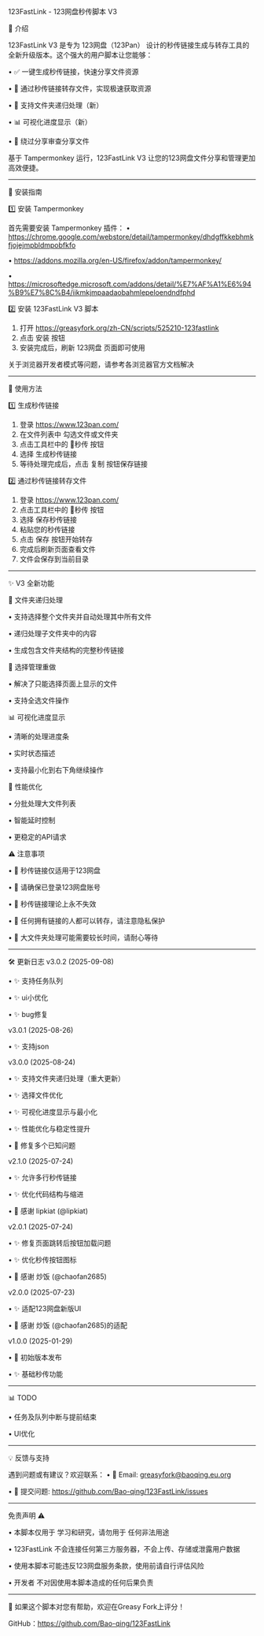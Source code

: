 123FastLink - 123网盘秒传脚本 V3

📌 介绍

123FastLink V3 是专为 123网盘（123Pan） 设计的秒传链接生成与转存工具的全新升级版本。这个强大的用户脚本让您能够：

• ✅ 一键生成秒传链接，快速分享文件资源

• 🔄 通过秒传链接转存文件，实现极速获取资源

• 📁 支持文件夹递归处理（新）

• 📊 可视化进度显示（新）

• 📌 绕过分享审查分享文件



基于 Tampermonkey 运行，123FastLink V3 让您的123网盘文件分享和管理更加高效便捷。

---
🚀 安装指南

1️⃣ 安装 Tampermonkey

首先需要安装 Tampermonkey 插件：
• https://chrome.google.com/webstore/detail/tampermonkey/dhdgffkkebhmkfjojejmpbldmpobfkfo

• https://addons.mozilla.org/en-US/firefox/addon/tampermonkey/

• https://microsoftedge.microsoft.com/addons/detail/%E7%AF%A1%E6%94%B9%E7%8C%B4/iikmkjmpaadaobahmlepeloendndfphd

2️⃣ 安装 123FastLink V3 脚本

1. 打开 https://greasyfork.org/zh-CN/scripts/525210-123fastlink
2. 点击 安装 按钮
3. 安装完成后，刷新 123网盘 页面即可使用

关于浏览器开发者模式等问题，请参考各浏览器官方文档解决

---
🎯 使用方法

1️⃣ 生成秒传链接

1. 登录 https://www.123pan.com/
2. 在文件列表中 勾选文件或文件夹
3. 点击工具栏中的 🚀秒传 按钮
4. 选择 生成秒传链接
5. 等待处理完成后，点击 复制 按钮保存链接

2️⃣ 通过秒传链接转存文件

1. 登录 https://www.123pan.com/
2. 点击工具栏中的 🚀秒传 按钮
3. 选择 保存秒传链接
4. 粘贴您的秒传链接
5. 点击 保存 按钮开始转存
6. 完成后刷新页面查看文件
7. 文件会保存到当前目录
---
✨ V3 全新功能

📁 文件夹递归处理

• 支持选择整个文件夹并自动处理其中所有文件

• 递归处理子文件夹中的内容

• 生成包含文件夹结构的完整秒传链接

🔄 选择管理重做

• 解决了只能选择页面上显示的文件

• 支持全选文件操作

📊 可视化进度显示

• 清晰的处理进度条

• 实时状态描述

• 支持最小化到右下角继续操作

🚀 性能优化

• 分批处理大文件列表

• 智能延时控制

• 更稳定的API请求

⚠️ 注意事项

• 📌 秒传链接仅适用于123网盘

• 📌 请确保已登录123网盘账号

• 📌 秒传链接理论上永不失效

• 📌 任何拥有链接的人都可以转存，请注意隐私保护

• 📌 大文件夹处理可能需要较长时间，请耐心等待

---
🛠️ 更新日志
v3.0.2 (2025-09-08)

• ✨ 支持任务队列

• ✨ ui小优化

• ✨ bug修复

v3.0.1 (2025-08-26)

• ✨ 支持json

v3.0.0 (2025-08-24)

• ✨ 支持文件夹递归处理（重大更新）

• ✨ 选择文件优化

• ✨ 可视化进度显示与最小化

• ✨ 性能优化与稳定性提升

• 🐛 修复多个已知问题

v2.1.0 (2025-07-24)

• ✨ 允许多行秒传链接

• ✨ 优化代码结构与缩进

• 📌 感谢 lipkiat (@lipkiat)

v2.0.1 (2025-07-24)

• ✨ 修复页面跳转后按钮加载问题

• ✨ 优化秒传按钮图标

• 📌 感谢 炒饭 (@chaofan2685)

v2.0.0 (2025-07-23)

• ✨ 适配123网盘新版UI

• 📌 感谢 炒饭 (@chaofan2685)的适配

v1.0.0 (2025-01-29)

• 🎉 初始版本发布

• ✨ 基础秒传功能

---
📊 TODO

• 任务及队列中断与提前结束

• UI优化

---
💡 反馈与支持

遇到问题或有建议？欢迎联系：
• 📧 Email: greasyfork@baoqing.eu.org

• 🐛 提交问题: https://github.com/Bao-qing/123FastLink/issues

---
免责声明 ⚠️

• 本脚本仅用于 学习和研究，请勿用于 任何非法用途

• 123FastLink 不会连接任何第三方服务器，不会上传、存储或泄露用户数据

• 使用本脚本可能违反123网盘服务条款，使用前请自行评估风险

• 开发者 不对因使用本脚本造成的任何后果负责

---
🙏 如果这个脚本对您有帮助，欢迎在Greasy Fork上评分！

GitHub：https://github.com/Bao-qing/123FastLink